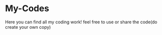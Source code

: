 # My-Codes
Here you can find all my coding work! feel free to use or share the code(do create your own copy)
